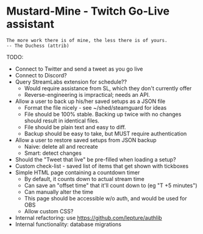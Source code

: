 Mustard-Mine - Twitch Go-Live assistant
=======================================

    The more work there is of mine, the less there is of yours.
    -- The Duchess (attrib)

TODO:

* Connect to Twitter and send a tweet as you go live
* Connect to Discord?
* Query StreamLabs extension for schedule??
  - Would require assistance from SL, which they don't currently offer
  - Reverse-engineering is impractical; needs an API.
* Allow a user to back up his/her saved setups as a JSON file
  - Format the file nicely - see ~/shed/steamguard for ideas
  - File should be 100% stable. Backing up twice with no changes
    should result in identical files.
  - File should be plain text and easy to diff.
  - Backup should be easy to take, but MUST require authentication
* Allow a user to restore saved setups from JSON backup
  - Naive: delete all and recreate
  - Smart: detect changes
* Should the "Tweet that live" be pre-filled when loading a setup?
* Custom check-list - saved list of items that get shown with tickboxes
* Simple HTML page containing a countdown timer
  - By default, it counts down to actual stream time
  - Can save an "offset time" that it'll count down to (eg "T +5 minutes")
  - Can manually alter the time
  - This page should be accessible w/o auth, and would be used for OBS
  - Allow custom CSS?
* Internal refactoring: use https://github.com/lepture/authlib
* Internal functionality: database migrations
